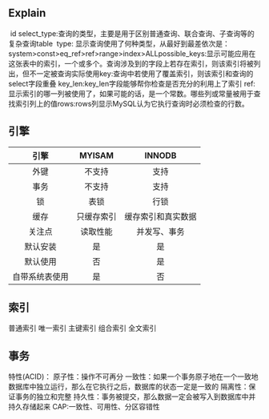 ## Explain

​		id
​		select_type:查询的类型，主要是用于区别普通查询、联合查询、子查询等的复杂查询
​		table
​		type: 显示查询使用了何种类型，从最好到最差依次是：system>const>eq_ref>ref>range>index>ALL
​		possible_keys:显示可能应用在这张表中的索引，一个或多个。查询涉及到的字段上若存在索引，则该索引将被列出，但不一定被查询实际使用
​		key:查询中若使用了覆盖索引，则该索引和查询的select字段重叠
​		key_len:key_len字段能够帮你检查是否充分的利用上了索引
​		ref:显示索引的哪一列被使用了，如果可能的话，是一个常数。哪些列或常量被用于查找索引列上的值
​		rows:rows列显示MySQL认为它执行查询时必须检查的行数。



## 引擎

|      引擎      |   MYISAM   |       INNODB       |
| :------------: | :--------: | :----------------: |
|      外键      |   不支持   |        支持        |
|      事务      |   不支持   |        支持        |
|       锁       |    表锁    |        行锁        |
|      缓存      | 只缓存索引 | 缓存索引和真实数据 |
|     关注点     |  读取性能  |    并发写、事务    |
|    默认安装    |     是     |         是         |
|    默认使用    |     否     |         是         |
| 自带系统表使用 |     是     |         否         |



## 索引

普通索引
唯一索引
主键索引
组合索引
全文索引

## 事务

特性(ACID)：
	原子性：操作不可再分
	一致性：如果一个事务原子地在一个一致地数据库中独立运行，那么在它执行之后，数据库的状态一定是一致的
	隔离性：保证事务的独立和完整
	持久性：事务被提交，那么数据一定会被写入到数据库中并持久存储起来
CAP:一致性、可用性、分区容错性